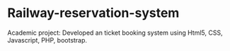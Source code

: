 # Railway-reservation-system
Academic project: Developed an ticket booking system using Html5, CSS, Javascript, PHP, bootstrap.
